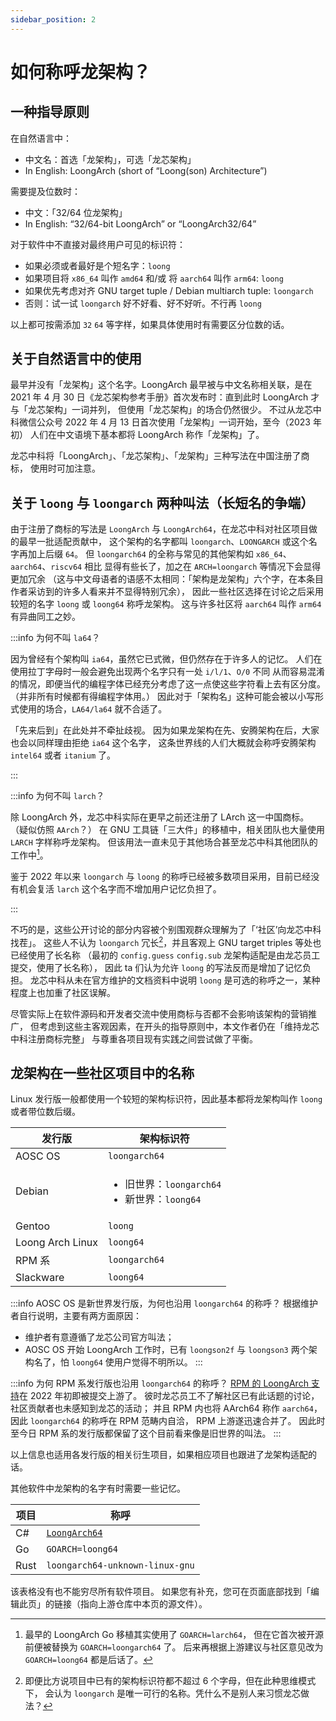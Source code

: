 ```yaml
---
sidebar_position: 2
---
```


# 如何称呼龙架构？

## 一种指导原则

在自然语言中：

* 中文名：首选「龙架构」，可选「龙芯架构」
* In English: LoongArch (short of “Loong(son) Architecture”)

需要提及位数时：

* 中文：「32/64 位龙架构」
* In English: “32/64-bit LoongArch” or “LoongArch32/64”

对于软件中不直接对最终用户可见的标识符：

* 如果必须或者最好是个短名字：`loong`
* 如果项目将 `x86_64` 叫作 `amd64` 和/或 将 `aarch64` 叫作 `arm64`: `loong`
* 如果优先考虑对齐 GNU target tuple / Debian multiarch tuple: `loongarch`
* 否则：试一试 `loongarch` 好不好看、好不好听。不行再 `loong`

以上都可按需添加 `32` `64` 等字样，如果具体使用时有需要区分位数的话。

## 关于自然语言中的使用

最早并没有「龙架构」这个名字。LoongArch 最早被与中文名称相关联，是在 2021 年
4 月 30 日《龙芯架构参考手册》首次发布时：直到此时 LoongArch 才与「龙芯架构」一词并列，
但使用「龙芯架构」的场合仍然很少。
不过从龙芯中科微信公众号 2022 年 4 月 13 日首次使用「龙架构」一词开始，至今（2023 年初）
人们在中文语境下基本都将 LoongArch 称作「龙架构」了。

龙芯中科将「LoongArch」、「龙芯架构」、「龙架构」三种写法在中国注册了商标，
使用时可加注意。

## 关于 `loong` 与 `loongarch` 两种叫法（长短名的争端）

由于注册了商标的写法是 `LoongArch` 与 `LoongArch64`，在龙芯中科对社区项目做的最早一批适配贡献中，
这个架构的名字都叫 `loongarch`、`LOONGARCH` 或这个名字再加上后缀 `64`。
但 `loongarch64` 的全称与常见的其他架构如 `x86_64`、`aarch64`、`riscv64` 相比
显得有些长了，加之在 `ARCH=loongarch` 等情况下会显得更加冗余
（这与中文母语者的语感不太相同：「架构是龙架构」六个字，在本条目作者采访到的许多人看来并不显得特别冗余），
因此一些社区选择在讨论之后采用较短的名字 `loong` 或 `loong64` 称呼龙架构。
这与许多社区将 `aarch64` 叫作 `arm64` 有异曲同工之妙。

:::info 为何不叫 `la64`？

因为曾经有个架构叫 `ia64`，虽然它已式微，但仍然存在于许多人的记忆。
人们在使用拉丁字母时一般会避免出现两个名字只有一处 `i/l/1`、`O/0` 不同
从而容易混淆的情况，即便当代的编程字体已经充分考虑了这一点使这些字符看上去有区分度。
（并非所有时候都有得编程字体用。）
因此对于「架构名」这种可能会被以小写形式使用的场合，`LA64/la64` 就不合适了。

「先来后到」在此处并不牵扯歧视。
因为如果龙架构在先、安腾架构在后，大家也会以同样理由拒绝 `ia64` 这个名字，
这条世界线的人们大概就会称呼安腾架构 `intel64` 或者 `itanium` 了。

:::

:::info 为何不叫 `larch`？

除 LoongArch 外，龙芯中科实际在更早之前还注册了 LArch 这一中国商标。
（疑似仿照 `AArch`？）
在 GNU 工具链「三大件」的移植中，相关团队也大量使用 `LARCH` 字样称呼龙架构。
但该用法一直未见于其他场合甚至龙芯中科其他团队的工作中[^1]。

鉴于 2022 年以来 `loongarch` 与 `loong` 的称呼已经被多数项目采用，目前已经没有机会复活
`larch` 这个名字而不增加用户记忆负担了。

:::

[^1]: 最早的 LoongArch Go 移植其实使用了 `GOARCH=larch64`，
但在它首次被开源前便被替换为 `GOARCH=loongarch64` 了。
后来再根据上游建议与社区意见改为 `GOARCH=loong64` 都是后话了。

不巧的是，这些公开讨论的部分内容被个别围观群众理解为了「‘社区’向龙芯中科找茬」。
这些人不认为 `loongarch` 冗长[^2]，并且客观上 GNU target triples 等处也已经使用了长名称
（最初的 `config.guess` `config.sub` 龙架构适配是由龙芯员工提交，使用了长名称），
因此 ta 们认为允许 `loong` 的写法反而是增加了记忆负担。
龙芯中科从未在官方维护的文档资料中说明 `loong` 是可选的称呼之一，某种程度上也加重了社区误解。

[^2]: 即便比方说项目中已有的架构标识符都不超过 6 个字母，但在此种思维模式下，
会认为 `loongarch` 是唯一可行的名称。凭什么不是别人来习惯龙芯做法？

尽管实际上在软件源码和开发者交流中使用商标与否都不会影响该架构的营销推广，
但考虑到这些主客观因素，在开头的指导原则中，本文作者仍在「维持龙芯中科注册商标完整」
与尊重各项目现有实践之间尝试做了平衡。

## 龙架构在一些社区项目中的名称

Linux 发行版一般都使用一个较短的架构标识符，因此基本都将龙架构叫作 `loong`
或者带位数后缀。

|发行版|架构标识符|
|------|----------|
|AOSC OS|`loongarch64`|
|Debian|<ul><li>旧世界：`loongarch64`</li><li>新世界：`loong64`</li></ul>|
|Gentoo|`loong`|
|Loong Arch Linux|`loong64`|
|RPM 系|`loongarch64`|
|Slackware|`loong64`|

:::info AOSC OS 是新世界发行版，为何也沿用 `loongarch64` 的称呼？
根据维护者自行说明，主要有两方面原因：

* 维护者有意遵循了龙芯公司官方叫法；
* AOSC OS 开始 LoongArch 工作时，已有 `loongson2f` 与 `loongson3` 两个架构名了，怕 `loong64` 使用户觉得不明所以。
:::

:::info 为何 RPM 系发行版也沿用 `loongarch64` 的称呼？
[RPM 的 LoongArch 支持][rpm-loongarch64]在 2022 年初即被提交上游了。
彼时龙芯员工不了解社区已有此话题的讨论，社区贡献者也未感知到龙芯的活动；
并且 RPM 内也将 AArch64 称作 `aarch64`，因此 `loongarch64` 的称呼在 RPM 范畴内自洽，
RPM 上游遂迅速合并了。
因此时至今日 RPM 系的发行版都保留了这个目前看来像是旧世界的叫法。
:::

[rpm-loongarch64]: https://github.com/rpm-software-management/rpm/commit/7a014dae736f9c7a7c75f63deaa4dbbb9ae0249c

以上信息也适用各发行版的相关衍生项目，如果相应项目也跟进了龙架构适配的话。

其他软件中龙架构的名字有时需要一些记忆。

|项目|称呼|
|----|----|
|C#|[`LoongArch64`](https://learn.microsoft.com/zh-cn/dotnet/api/system.runtime.interopservices.architecture?view=net-8.0)|
|Go|`GOARCH=loong64`|
|Rust|`loongarch64-unknown-linux-gnu`|

该表格没有也不能穷尽所有软件项目。
如果您有补充，您可在页面底部找到「编辑此页」的链接（指向上游仓库中本页的源文件）。
